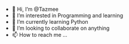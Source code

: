 - 👋 Hi, I’m @Tazmee
- 👀 I’m interested in Programming and learning 
- 🌱 I’m currently learning Python  
- 💞️ I’m looking to collaborate on anything  
- 📫 How to reach me ...

<!---
Tazmee/Tazmee is a ✨ special ✨ repository because its `README.md` (this file) appears on your GitHub profile.
You can click the Preview link to take a look at your changes.
--->
